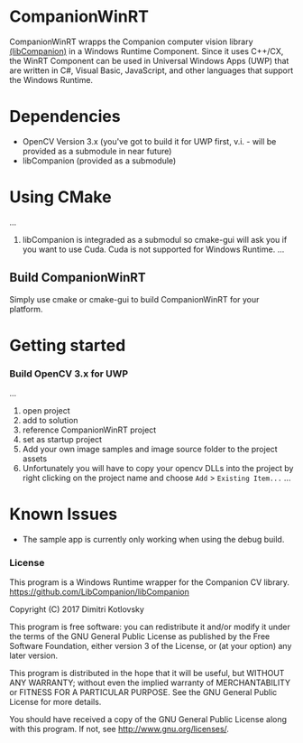 # CompanionWinRT

CompanionWinRT wrapps the Companion computer vision library [(libCompanion)](https://github.com/LibCompanion/libCompanion/) in a Windows Runtime Component. Since it uses C++/CX, the WinRT Component can be used in Universal Windows Apps (UWP) that are written in C#, Visual Basic, JavaScript, and other languages that support the Windows Runtime.

# Dependencies

* OpenCV Version 3.x (you've got to build it for UWP first, v.i. - will be provided as a submodule in near future)
* libCompanion (provided as a submodule)

# Using CMake

...
1. libCompanion is integraded as a submodul so cmake-gui will ask you if you want to use Cuda. Cuda is not supported for Windows Runtime.
...

## Build CompanionWinRT

Simply use cmake or cmake-gui to build CompanionWinRT for your platform.

# Getting started

### Build OpenCV 3.x for UWP

...
1. open project
2. add to solution
3. reference CompanionWinRT project
3. set as startup project
4. Add your own image samples and image source folder to the project assets
5. Unfortunately you will have to copy your opencv DLLs into the project by right
clicking on the project name and choose ```Add``` > ```Existing Item...```
...


# Known Issues
* The sample app is currently only working when using the debug build.

### License

This program is a Windows Runtime wrapper for the Companion CV library.
            https://github.com/LibCompanion/libCompanion

Copyright (C) 2017 Dimitri Kotlovsky

This program is free software: you can redistribute it and/or modify
it under the terms of the GNU General Public License as published by
the Free Software Foundation, either version 3 of the License, or
(at your option) any later version.

This program is distributed in the hope that it will be useful,
but WITHOUT ANY WARRANTY; without even the implied warranty of
MERCHANTABILITY or FITNESS FOR A PARTICULAR PURPOSE.  See the
GNU General Public License for more details.

You should have received a copy of the GNU General Public License
along with this program.  If not, see <http://www.gnu.org/licenses/>.
